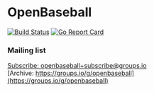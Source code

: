 # OpenBaseball

[![Build Status](https://travis-ci.org/openbaseball/openbaseball.svg?branch=master)](https://travis-ci.org/openbaseball/openbaseball)
[![Go Report Card](https://goreportcard.com/badge/github.com/openbaseball/openbaseball)](https://goreportcard.com/report/github.com/openbaseball/openbaseball)

### Mailing list
[Subscribe: openbaseball+subscribe@groups.io](mailto:openbaseball+subscribe@groups.io)  
[Archive: https://groups.io/g/openbaseball](https://groups.io/g/openbaseball)
